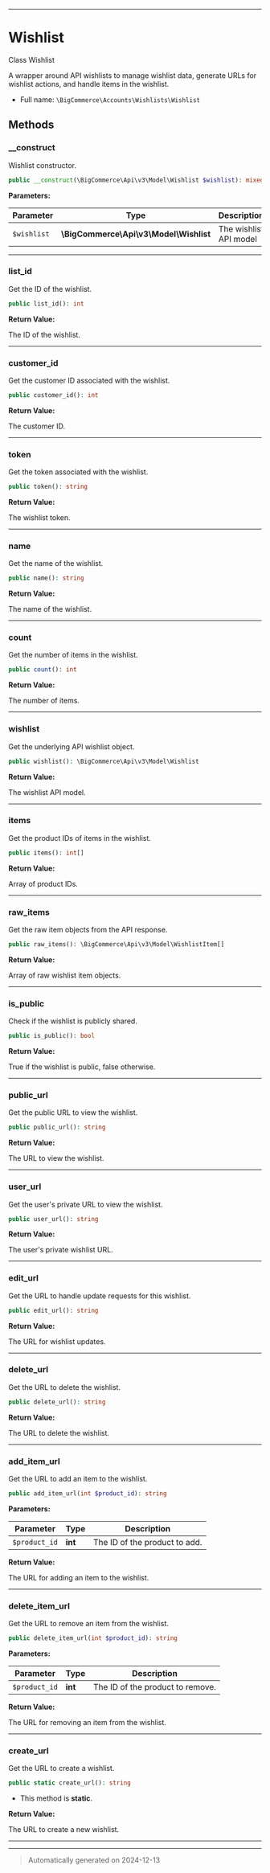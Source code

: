 ***

# Wishlist

Class Wishlist

A wrapper around API wishlists to manage wishlist data, generate URLs for wishlist actions,
and handle items in the wishlist.

* Full name: `\BigCommerce\Accounts\Wishlists\Wishlist`




## Methods


### __construct

Wishlist constructor.

```php
public __construct(\BigCommerce\Api\v3\Model\Wishlist $wishlist): mixed
```








**Parameters:**

| Parameter | Type | Description |
|-----------|------|-------------|
| `$wishlist` | **\BigCommerce\Api\v3\Model\Wishlist** | The wishlist API model |





***

### list_id

Get the ID of the wishlist.

```php
public list_id(): int
```









**Return Value:**

The ID of the wishlist.




***

### customer_id

Get the customer ID associated with the wishlist.

```php
public customer_id(): int
```









**Return Value:**

The customer ID.




***

### token

Get the token associated with the wishlist.

```php
public token(): string
```









**Return Value:**

The wishlist token.




***

### name

Get the name of the wishlist.

```php
public name(): string
```









**Return Value:**

The name of the wishlist.




***

### count

Get the number of items in the wishlist.

```php
public count(): int
```









**Return Value:**

The number of items.




***

### wishlist

Get the underlying API wishlist object.

```php
public wishlist(): \BigCommerce\Api\v3\Model\Wishlist
```









**Return Value:**

The wishlist API model.




***

### items

Get the product IDs of items in the wishlist.

```php
public items(): int[]
```









**Return Value:**

Array of product IDs.




***

### raw_items

Get the raw item objects from the API response.

```php
public raw_items(): \BigCommerce\Api\v3\Model\WishlistItem[]
```









**Return Value:**

Array of raw wishlist item objects.




***

### is_public

Check if the wishlist is publicly shared.

```php
public is_public(): bool
```









**Return Value:**

True if the wishlist is public, false otherwise.




***

### public_url

Get the public URL to view the wishlist.

```php
public public_url(): string
```









**Return Value:**

The URL to view the wishlist.




***

### user_url

Get the user's private URL to view the wishlist.

```php
public user_url(): string
```









**Return Value:**

The user's private wishlist URL.




***

### edit_url

Get the URL to handle update requests for this wishlist.

```php
public edit_url(): string
```









**Return Value:**

The URL for wishlist updates.




***

### delete_url

Get the URL to delete the wishlist.

```php
public delete_url(): string
```









**Return Value:**

The URL to delete the wishlist.




***

### add_item_url

Get the URL to add an item to the wishlist.

```php
public add_item_url(int $product_id): string
```








**Parameters:**

| Parameter | Type | Description |
|-----------|------|-------------|
| `$product_id` | **int** | The ID of the product to add. |


**Return Value:**

The URL for adding an item to the wishlist.




***

### delete_item_url

Get the URL to remove an item from the wishlist.

```php
public delete_item_url(int $product_id): string
```








**Parameters:**

| Parameter | Type | Description |
|-----------|------|-------------|
| `$product_id` | **int** | The ID of the product to remove. |


**Return Value:**

The URL for removing an item from the wishlist.




***

### create_url

Get the URL to create a wishlist.

```php
public static create_url(): string
```



* This method is **static**.





**Return Value:**

The URL to create a new wishlist.




***


***
> Automatically generated on 2024-12-13
